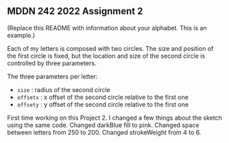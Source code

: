 ## MDDN 242 2022 Assignment 2

(Replace this README with information about your alphabet. This is an example.)

Each of my letters is composed with two circles. The size and position of the first circle is fixed, but the location and size of the second circle is controlled by three parameters.

The three parameters per letter:
  * `size` : radius of the second circle
  * `offsetx` : x offset of the second circle relative to the first one
  * `offsety` : y offset of the second circle relative to the first one


First time working on this Project 2. I changed a few things about the sketch using the same code. Changed darkBlue fill to pink. Changed space between letters from 250 to 200. Changed strokeWeight from 4 to 6.
